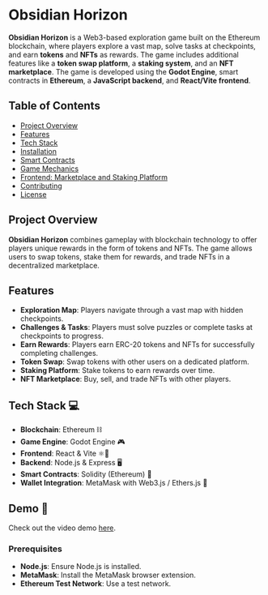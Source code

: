 # Obsidian Horizon

**Obsidian Horizon** is a Web3-based exploration game built on the Ethereum blockchain, where players explore a vast map, solve tasks at checkpoints, and earn **tokens** and **NFTs** as rewards. The game includes additional features like a **token swap platform**, a **staking system**, and an **NFT marketplace**. The game is developed using the **Godot Engine**, smart contracts in **Ethereum**, a **JavaScript backend**, and **React/Vite frontend**.

## Table of Contents

- [Project Overview](#project-overview)
- [Features](#features)
- [Tech Stack](#tech-stack)
- [Installation](#installation)
- [Smart Contracts](#smart-contracts)
- [Game Mechanics](#game-mechanics)
- [Frontend: Marketplace and Staking Platform](#frontend-marketplace-and-staking-platform)
- [Contributing](#contributing)
- [License](#license)

## Project Overview

**Obsidian Horizon** combines gameplay with blockchain technology to offer players unique rewards in the form of tokens and NFTs. The game allows users to swap tokens, stake them for rewards, and trade NFTs in a decentralized marketplace.

## Features

- **Exploration Map**: Players navigate through a vast map with hidden checkpoints.
- **Challenges & Tasks**: Players must solve puzzles or complete tasks at checkpoints to progress.
- **Earn Rewards**: Players earn ERC-20 tokens and NFTs for successfully completing challenges.
- **Token Swap**: Swap tokens with other users on a dedicated platform.
- **Staking Platform**: Stake tokens to earn rewards over time.
- **NFT Marketplace**: Buy, sell, and trade NFTs with other players.

## Tech Stack 💻

- **Blockchain**: Ethereum ⛓️
- **Game Engine**: Godot Engine 🎮
- **Frontend**: React & Vite ⚛️🚀
- **Backend**: Node.js & Express 🖥️
- **Smart Contracts**: Solidity (Ethereum) 📜
- **Wallet Integration**: MetaMask with Web3.js / Ethers.js 🔐

## Demo 🎥

Check out the video demo [here](https://drive.google.com/drive/folders/1PwW4KZpj_IEi5scVN4iCTrs2wx9NpHm6?usp=sharing).


### Prerequisites

- **Node.js**: Ensure Node.js is installed.
- **MetaMask**: Install the MetaMask browser extension.
- **Ethereum Test Network**: Use a test network.
